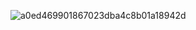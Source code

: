 ![a0ed469901867023dba4c8b01a18942d](https://github.com/Wyvest/Wyvest/assets/45589059/3bdb77d5-3d36-4f32-a3bf-b5b45b2b9db6)
